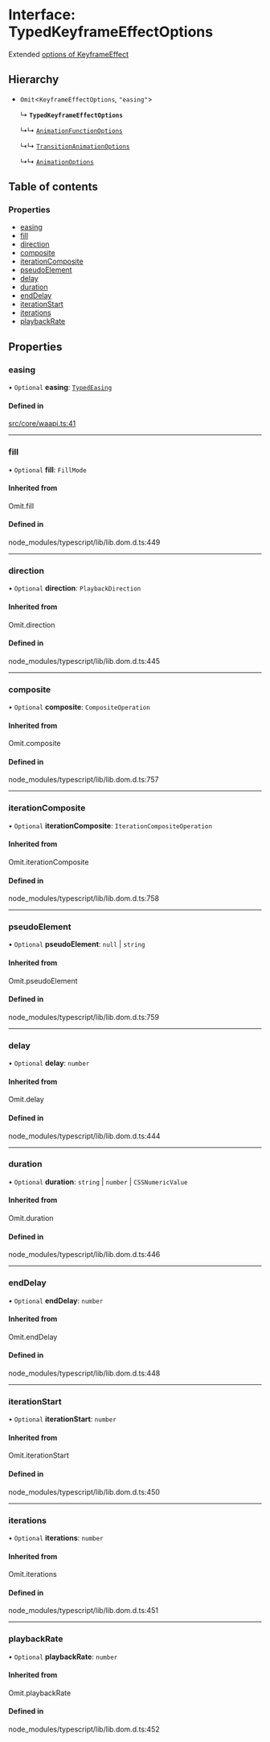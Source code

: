 # Interface: TypedKeyframeEffectOptions

Extended [options of KeyframeEffect](https://developer.mozilla.org/en-US/docs/Web/API/KeyframeEffect/KeyframeEffect)

## Hierarchy

- `Omit`<`KeyframeEffectOptions`, ``"easing"``\>

  ↳ **`TypedKeyframeEffectOptions`**

  ↳↳ [`AnimationFunctionOptions`](AnimationFunctionOptions.md)

  ↳↳ [`TransitionAnimationOptions`](TransitionAnimationOptions.md)

  ↳↳ [`AnimationOptions`](AnimationOptions.md)

## Table of contents

### Properties

- [easing](TypedKeyframeEffectOptions.md#easing)
- [fill](TypedKeyframeEffectOptions.md#fill)
- [direction](TypedKeyframeEffectOptions.md#direction)
- [composite](TypedKeyframeEffectOptions.md#composite)
- [iterationComposite](TypedKeyframeEffectOptions.md#iterationcomposite)
- [pseudoElement](TypedKeyframeEffectOptions.md#pseudoelement)
- [delay](TypedKeyframeEffectOptions.md#delay)
- [duration](TypedKeyframeEffectOptions.md#duration)
- [endDelay](TypedKeyframeEffectOptions.md#enddelay)
- [iterationStart](TypedKeyframeEffectOptions.md#iterationstart)
- [iterations](TypedKeyframeEffectOptions.md#iterations)
- [playbackRate](TypedKeyframeEffectOptions.md#playbackrate)

## Properties

### easing

• `Optional` **easing**: [`TypedEasing`](../API.md#typedeasing)

#### Defined in

[src/core/waapi.ts:41](https://github.com/inokawa/react-animatable/blob/b843664/src/core/waapi.ts#L41)

___

### fill

• `Optional` **fill**: `FillMode`

#### Inherited from

Omit.fill

#### Defined in

node_modules/typescript/lib/lib.dom.d.ts:449

___

### direction

• `Optional` **direction**: `PlaybackDirection`

#### Inherited from

Omit.direction

#### Defined in

node_modules/typescript/lib/lib.dom.d.ts:445

___

### composite

• `Optional` **composite**: `CompositeOperation`

#### Inherited from

Omit.composite

#### Defined in

node_modules/typescript/lib/lib.dom.d.ts:757

___

### iterationComposite

• `Optional` **iterationComposite**: `IterationCompositeOperation`

#### Inherited from

Omit.iterationComposite

#### Defined in

node_modules/typescript/lib/lib.dom.d.ts:758

___

### pseudoElement

• `Optional` **pseudoElement**: ``null`` \| `string`

#### Inherited from

Omit.pseudoElement

#### Defined in

node_modules/typescript/lib/lib.dom.d.ts:759

___

### delay

• `Optional` **delay**: `number`

#### Inherited from

Omit.delay

#### Defined in

node_modules/typescript/lib/lib.dom.d.ts:444

___

### duration

• `Optional` **duration**: `string` \| `number` \| `CSSNumericValue`

#### Inherited from

Omit.duration

#### Defined in

node_modules/typescript/lib/lib.dom.d.ts:446

___

### endDelay

• `Optional` **endDelay**: `number`

#### Inherited from

Omit.endDelay

#### Defined in

node_modules/typescript/lib/lib.dom.d.ts:448

___

### iterationStart

• `Optional` **iterationStart**: `number`

#### Inherited from

Omit.iterationStart

#### Defined in

node_modules/typescript/lib/lib.dom.d.ts:450

___

### iterations

• `Optional` **iterations**: `number`

#### Inherited from

Omit.iterations

#### Defined in

node_modules/typescript/lib/lib.dom.d.ts:451

___

### playbackRate

• `Optional` **playbackRate**: `number`

#### Inherited from

Omit.playbackRate

#### Defined in

node_modules/typescript/lib/lib.dom.d.ts:452
